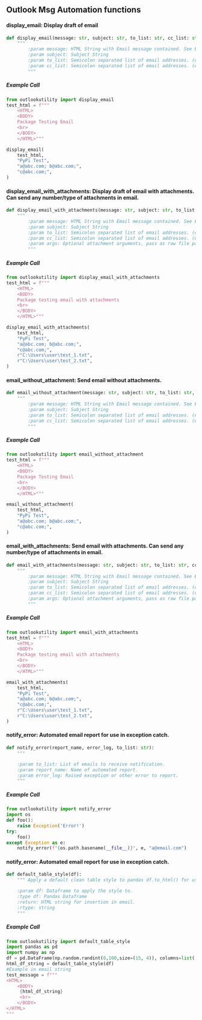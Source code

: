 ## Outlook Msg Automation functions

#### display_email: Display draft of email
```python
def display_email(message: str, subject: str, to_list: str, cc_list: str):
    """
        :param message: HTML String with Email message contained. See Examples/Email_Strings.py
        :param subject: Subject String
        :param to_list: Semicolon separated list of email addresses. (ex - a@abc.com; b@abc.com; c@abc.com;)
        :param cc_list: Semicolon separated list of email addresses. (ex - a@abc.com; b@abc.com; c@abc.com;)
        """
```
##### Example Call
```python
from outlookutility import display_email
test_html = f"""
    <HTML>
    <BODY>
    Package Testing Email
    <br>
    </BODY>
    </HTML>"""

display_email(
    test_html,
    "PyPi Test",
    "a@abc.com; b@abc.com;",
    "c@abc.com;",
)
```

#### display_email_with_attachments: Display draft of email with attachments. Can send any number/type of attachments in email. 
```python
def display_email_with_attachments(message: str, subject: str, to_list: str, cc_list: str, *args):
    """
        :param message: HTML String with Email message contained. See Examples/Email_Body.html.
        :param subject: Subject String
        :param to_list: Semicolon separated list of email addresses. (ex - a@abc.com; b@abc.com; c@abc.com;)
        :param cc_list: Semicolon separated list of email addresses. (ex - a@abc.com; b@abc.com; c@abc.com;)
        :param args: Optional attachment arguments, pass as raw file path or stringified file path.
        """
```
##### Example Call
```python
from outlookutility import display_email_with_attachments
test_html = f"""
    <HTML>
    <BODY>
    Package testing email with attachments
    <br>
    </BODY>
    </HTML>"""

display_email_with_attachments(
    test_html,
    "PyPi Test",
    "a@abc.com; b@abc.com;",
    "c@abc.com;",
    r"C:\Users\user\test_1.txt",
    r"C:\Users\user\test_2.txt",
)
```

#### email_without_attachment: Send email without attachments. 
```python
def email_without_attachment(message: str, subject: str, to_list: str, cc_list: str):
    """
        :param message: HTML String with Email message contained. See Examples/Email_Strings.py
        :param subject: Subject String
        :param to_list: Semicolon separated list of email addresses. (ex - a@abc.com; b@abc.com; c@abc.com;)
        :param cc_list: Semicolon separated list of email addresses. (ex - a@abc.com; b@abc.com; c@abc.com;)
        """
```
##### Example Call
```python
from outlookutility import email_without_attachment
test_html = f"""
    <HTML>
    <BODY>
    Package Testing Email
    <br>
    </BODY>
    </HTML>"""

email_without_attachment(
    test_html,
    "PyPi Test",
    "a@abc.com; b@abc.com;",
    "c@abc.com;",
)
```

#### email_with_attachments: Send email with attachments. Can send any number/type of attachments in email. 
```python
def email_with_attachments(message: str, subject: str, to_list: str, cc_list: str, *args):
    """
        :param message: HTML String with Email message contained. See Examples/Email_Body.html.
        :param subject: Subject String
        :param to_list: Semicolon separated list of email addresses. (ex - a@abc.com; b@abc.com; c@abc.com;)
        :param cc_list: Semicolon separated list of email addresses. (ex - a@abc.com; b@abc.com; c@abc.com;)
        :param args: Optional attachment arguments, pass as raw file path or stringified file path.
        """
```
##### Example Call
```python
from outlookutility import email_with_attachments
test_html = f"""
    <HTML>
    <BODY>
    Package testing email with attachments
    <br>
    </BODY>
    </HTML>"""

email_with_attachments(
    test_html,
    "PyPi Test",
    "a@abc.com; b@abc.com;",
    "c@abc.com;",
    r"C:\Users\user\test_1.txt",
    r"C:\Users\user\test_2.txt",
)
```

#### notify_error: Automated email report for use in exception catch. 
```python
def notify_error(report_name, error_log, to_list: str):
    """

    :param to_list: List of emails to receive notification.
    :param report_name: Name of automated report.
    :param error_log: Raised exception or other error to report.
    """
```
##### Example Call
```python
from outlookutility import notify_error
import os
def foo():
    raise Exception('Error!')
try:
    foo()
except Exception as e:
    notify_error(f"{os.path.basename(__file__)}", e, "a@email.com")
```



#### notify_error: Automated email report for use in exception catch. 
```python
def default_table_style(df):
    """ Apply a default clean table style to pandas df.to_html() for use in email strings.

    :param df: Dataframe to apply the style to.
    :type df: Pandas Dataframe
    :return: HTML string for insertion in email.
    :rtype: string
    """
```
##### Example Call
```python
from outlookutility import default_table_style
import pandas as pd 
import numpy as np
df = pd.DataFrame(np.random.randint(0,100,size=(15, 4)), columns=list('ABCD'))
html_df_string = default_table_style(df)
#Example in email string
test_message = f"""
<HTML>
    <BODY>
     {html_df_string}
     <br>
    </BODY>
</HTML>
"""
```